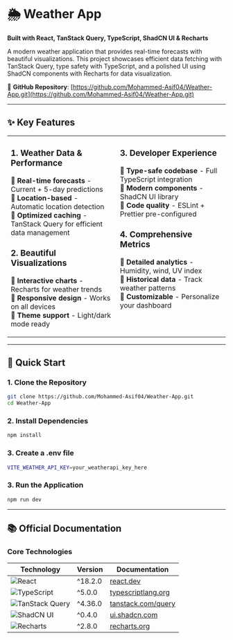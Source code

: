 # 🌦️ Weather App  
**Built with React, TanStack Query, TypeScript, ShadCN UI & Recharts**  

A modern weather application that provides real-time forecasts with beautiful visualizations. This project showcases efficient data fetching with TanStack Query, type safety with TypeScript, and a polished UI using ShadCN components with Recharts for data visualization.

🔗 **GitHub Repository**: [https://github.com/Mohammed-Asif04/Weather-App.git](https://github.com/Mohammed-Asif04/Weather-App.git)

---

## ✨ Key Features

<table>
  <tr>
    <td width="50%" valign="top">

### **1. Weather Data & Performance**  
🔹 **Real-time forecasts** - Current + 5-day predictions  
🔹 **Location-based** - Automatic location detection  
🔹 **Optimized caching** - TanStack Query for efficient data management  

### **2. Beautiful Visualizations**  
🔹 **Interactive charts** - Recharts for weather trends  
🔹 **Responsive design** - Works on all devices  
🔹 **Theme support** - Light/dark mode ready  

  </td>
  <td width="50%" valign="top">

### **3. Developer Experience**  
🔹 **Type-safe codebase** - Full TypeScript integration  
🔹 **Modern components** - ShadCN UI library  
🔹 **Code quality** - ESLint + Prettier pre-configured  

### **4. Comprehensive Metrics**  
🔹 **Detailed analytics** - Humidity, wind, UV index  
🔹 **Historical data** - Track weather patterns  
🔹 **Customizable** - Personalize your dashboard  

  </td>
  </tr>
</table>

---

## 🚀 Quick Start  

### **1. Clone the Repository**  
```bash
git clone https://github.com/Mohammed-Asif04/Weather-App.git
cd Weather-App
```

### **2. Install Dependencies**  
```bash
npm install
```

### **3. Create a .env file**  
```bash
VITE_WEATHER_API_KEY=your_weatherapi_key_here
```


### **3. Run the Application**  
```bash
npm run dev
```

---
## 📚 Official Documentation

### **Core Technologies**
| Technology | Version | Documentation |
|------------|---------|---------------|
| <img src="https://img.shields.io/badge/React-18+-61DAFB?logo=react" alt="React"> | ^18.2.0 | [react.dev](https://react.dev) |
| <img src="https://img.shields.io/badge/TypeScript-5+-3178C6?logo=typescript" alt="TypeScript"> | ^5.0.0 | [typescriptlang.org](https://www.typescriptlang.org/docs/) |
| <img src="https://img.shields.io/badge/TanStack_Query-4+-FF4154?logo=reactquery" alt="TanStack Query"> | ^4.36.0 | [tanstack.com/query](https://tanstack.com/query/latest) |
| <img src="https://img.shields.io/badge/ShadCN_UI-0.4+-000?logo=shadcn" alt="ShadCN UI"> | ^0.4.0 | [ui.shadcn.com](https://ui.shadcn.com/docs) |
| <img src="https://img.shields.io/badge/Recharts-2+-64B5F6?logo=recharts" alt="Recharts"> | ^2.8.0 | [recharts.org](https://recharts.org/) |
